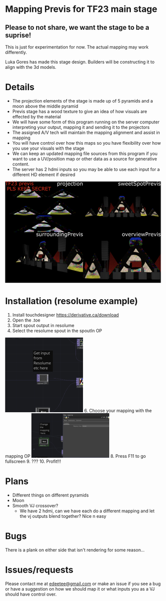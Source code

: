 # Mapping Previs for TF23 main stage
## Please to not share, we want the stage to be a suprise!

This is just for experimentation for now. The actual mapping may work differently.

Luka Gores has made this stage design. Builders will be constructing it to align with the 3d models.

# Details
- The projection elements of the stage is made up of 5 pyramids and a moon above the middle pyramid
- Previs stage has a wood texture to give an idea of how visuals are effected by the material
- We will have some form of this program running on the server computer interpreting your output, mapping it and sending it to the projectors
- The assigned A/V tech will maintain the mapping alignment and assist in mapping
- You will have control over how this maps so you have flexibility over how you use your visuals with the stage
- We can keep an updated mapping file sources from this program if you want to use a UV/position map or other data as a source for generative content.
- The server has 2 hdmi inputs so you may be able to use each input for a different HD element if desired

![](example.png)

# Installation (resolume example)
1. Install touchdesigner https://derivative.ca/download
2. Open the .toe
3. Start spout output in resolume
4. Select the resolume spout in the spoutIn OP
<img src="https://raw.githubusercontent.com/edeetee/TF23_map/main/spout.png" width=50% height=50%>
6. Choose your mapping with the mapping OP 
<img src="https://raw.githubusercontent.com/edeetee/TF23_map/main/mapping.png" width=50% height=50%>
8. Press F11 to go fullscreen
9. ???
10. Profit!!!

# Plans
- Different things on different pyramids 
- Moon
- Smooth VJ crossover?
  - We have 2 hdmi, can we have each do a different mapping and let the vj outputs blend together? Nice n easy

# Bugs
There is a plank on either side that isn't rendering for some reason...

# Issues/requests
Please contact me at edeetee@gmail.com or make an issue if you see a bug or have a suggestion on how we should map it or what inputs you as a VJ should have control over.
